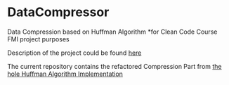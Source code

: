 # DataCompressor

Data Compression based on Huffman Algorithm 
*for Clean Code Course FMI project purposes

Description of the project could be found [here](https://github.com/yanazdravkova/DataCompressor/blob/master/README.md)

The current repository contains the refactored Compression Part from [the hole Huffman Algorithm Implementation](https://github.com/yanazdravkova/Huffman-Algorithm)



